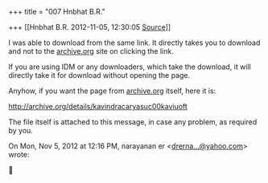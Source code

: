 +++
title = "007 Hnbhat B.R."

+++
[[Hnbhat B.R.	2012-11-05, 12:30:05 [Source](https://groups.google.com/g/bvparishat/c/CfCPi0xIb_s)]]



I was able to download from the same link. It directly takes you to download and not to the [archive.org](http://archive.org) site on clicking the link.

  

If you are using IDM or any downloaders, which take the download, it will directly take it for download without opening the page.

  

  

  

Anyhow, if you want the page from [archive.org](http://archive.org) itself, here it is:

  

<http://archive.org/details/kavindracaryasuc00kaviuoft>  

  

  

The file itself is attached to this message, in case any problem, as required by you.

  

  

  

  

  
  

On Mon, Nov 5, 2012 at 12:16 PM, narayanan er \<[drerna...@yahoo.com]()\> wrote:  



